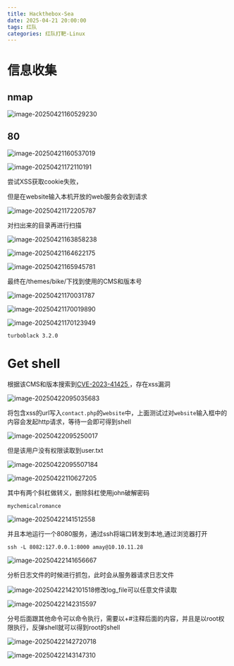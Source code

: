 ```yaml
---
title: Hackthebox-Sea
date: 2025-04-21 20:00:00
tags: 红队
categories: 红队打靶-Linux
---
```


# 信息收集

## nmap

![image-20250421160529230](./sea/image-20250421160529230.png)

## 80

![image-20250421160537019](./sea/image-20250421160537019.png)

![image-20250421172110191](./sea/image-20250421172110191.png)

尝试XSS获取cookie失败，

但是在website输入本机开放的web服务会收到请求

![image-20250421172205787](./sea/image-20250421172205787.png)

对扫出来的目录再进行扫描

![image-20250421163858238](./sea/image-20250421163858238.png)

![image-20250421164622175](./sea/image-20250421164622175.png)

![image-20250421165945781](./sea/image-20250421165945781.png)

最终在/themes/bike/下找到使用的CMS和版本号

![image-20250421170031787](./sea/image-20250421170031787.png)

![image-20250421170019890](./sea/image-20250421170019890.png)

![image-20250421170123949](./sea/image-20250421170123949.png)

```
turboblack 3.2.0
```

# Get shell

根据该CMS和版本搜索到[CVE-2023-41425 ](./https://github.com/thefizzyfish/CVE-2023-41425-wonderCMS_RCE)，存在xss漏洞

![image-20250422095035683](./Sea/image-20250422095035683.png)

将包含xss的url写入`contact.php`的`website`中，上面测试过对`website`输入框中的内容会发起http请求，等待一会即可得到shell

![image-20250422095250017](./Sea/image-20250422095250017.png)

但是该用户没有权限读取到user.txt

![image-20250422095507184](./Sea/image-20250422095507184.png)

![image-20250422110627205](./Sea/image-20250422110627205.png)

其中有两个斜杠做转义，删除斜杠使用john破解密码

```
mychemicalromance
```

![image-20250422141512558](./Sea/image-20250422141512558.png)

并且本地运行一个8080服务，通过ssh将端口转发到本地,通过浏览器打开

```
ssh -L 8082:127.0.0.1:8000 amay@10.10.11.28
```

![image-20250422141656667](./Sea/image-20250422141656667.png)

分析日志文件的时候进行抓包，此时会从服务器请求日志文件

![image-20250422142101518](./Sea/image-20250422142101518.png)修改log_file可以任意文件读取

![image-20250422142315597](./Sea/image-20250422142315597.png)

分号后面跟其他命令可以命令执行，需要以+#注释后面的内容，并且是以root权限执行，反弹shell就可以得到root的shell

![image-20250422142720718](./Sea/image-20250422142720718.png)

![image-20250422143147310](./Sea/image-20250422143147310.png)
